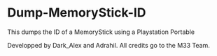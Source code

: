 # Dump-MemoryStick-ID
This dumps the ID of a MemoryStick using a Playstation Portable

Developped by Dark_Alex and Adrahil.
All credits go to the M33 Team. 